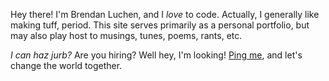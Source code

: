 Hey there! I'm Brendan Luchen, and I *love* to code. Actually, I generally like making tuff, period. This site serves primarily as a personal portfolio, but may also play host to musings, tunes, poems, rants, etc.


<div id="omglookatme">

*I can haz jurb?* Are you hiring? Well hey, I'm looking! [Ping me](mailto:jobs@luchenlabs.com), and let's change the world together.

</div>


